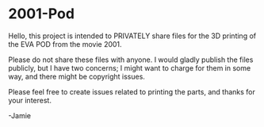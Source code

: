 # 2001-Pod
Hello, this project is intended to PRIVATELY share files for the 3D printing of the EVA POD from the movie 2001.

Please do not share these files with anyone.  I would gladly publish the files publicly, but I have two concerns; I might want to charge for them in some way, and there might be copyright issues.

Please feel free to create issues related to printing the parts, and thanks for your interest.

-Jamie
